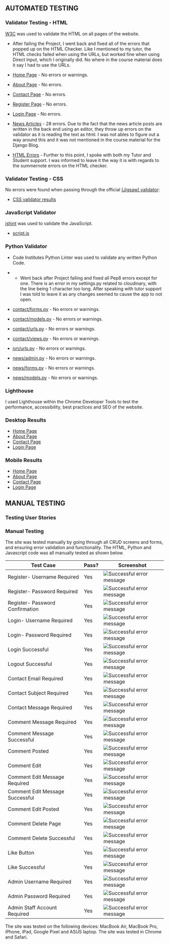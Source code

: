 ## AUTOMATED TESTING

### Validator Testing - HTML

[W3C](https://validator.w3.org/) was used to validate the HTML on all pages of the website. 

* After failing the Project, I went back and fixed all of the errors that popped up on the HTML Checker. Like I mentioned to my tutor, the HTML checks failed when using the URLs, but worked fine when using Direct Input, which I originally did. No where in the course material does it say I had to use the URLs.

* [Home Page](/static/images/home-validator.png4) - No errors or warnings.
* [About Page](/static/images/about-validator.jpg) - No errors.
* [Contact Page](/static/images/contact-validator.jpg) - No errors.
* [Register Page](/static/images/register-validator.jpg) - No errors.
* [Login Page](/static/images/login-validator.jpg) - No errors.
* [News Articles](/static/images/news-articles-image.jpg) - 28 errors. Due to the fact that the news article posts are written in the back end using an editor, they throw up errors on the validator as it is reading the text as html. I was not ables to figure out a way around this and it was not mentioned in the course material for the Django Blog.
- [HTML Errors](/static/images/tutor-support-summernote-fail.png) - Further to this point, I spoke with both my Tutor and Student support. I was informed to leave it the way it is with regards to the summernote errors on the HTML checker.



### Validator Testing - CSS
No errors were found when passing through the official [(Jigsaw) validator](https://jigsaw.w3.org/css-validator/):
- [CSS validator results](/static/images/css-testing-image.jpg)


### JavaScript Validator

[jshint](https://jshint.com/) was used to validate the JavaScript.

* [script.js](/static/images/jshint-validator.png)


### Python Validator

- Code Institutes Python Linter was used to validate any written Python Code.

* - Went back after Project failing and fixed all Pep8 errors except for one. There is an error in my settings.py related to cloudinary, with the line being 1 character too long. After speaking with tutor support I was told to leave it as any changes seemed to cause the app to not open.

* [contact/forms.py](/static/images/contact-forms-validator.jpg) - No errors or warnings.
* [contact/models.py](/static/images/contact-models-validator.jpg) - No errors or warnings.
* [contact/urls.py](/static/images/contact-form-urls.jpg) - No errors or warnings.
* [contact/views.py](/static/images/contact-form-views.jpg) - No errors or warnings.
* [jvn/urls.py](/static/images/jvn-urls-validation.jpg) - No errors or warnings.
* [news/admin.py](/static/images/news-admin-validation.jpg) - No errors or warnings.
* [news/forms.py](/static/images/news-forms-validation.jpg) - No errors or warnings.
* [news/models.py](/static/images/news-models-validation.jpg) - No errors or warnings.


### Lighthouse

I used Lighthouse within the Chrome Developer Tools to test the performance, accessibility, best practices and SEO of the website. 

### Desktop Results

* [Home Page](/static/images/homepage-lighthouse.png)
* [About Page](/static/images/aboutpage-lighthouse.png)
* [Contact Page](/static/images/contactpage-lighthouse.png)
* [Login Page](/static/images/loginpage-lighthouse.png)


### Mobile Results

* [Home Page](/static/images/homepage-mobile-lighthouse.png)
* [About Page](/static/images/aboutpage-mobile-lighthouse.png)
* [Contact Page](/static/images/contactpage-mobilie-lighthouse.png)
* [Login Page](/static/images/loginpage-mobile-lighthouse.png)


## MANUAL TESTING

### Testing User Stories

### Manual Testing

The site was tested manually by going through all CRUD screens and forms, and ensuring error validation and functionality. The HTML, Python and Javascript code was all manually tested as shown below.


| Test Case | Pass? | Screenshot |
|-----------|-------|------------|
|Register- Username Required|Yes|![Successful error message](/static/images/register-username-error.png)|
|Register- Password Required|Yes|![Successful error message](/static/images/register-password-error.png)|
|Register- Password Confirmation|Yes|![Successful error message](/static/images/register-password-confirmation-error.png)|
|Login- Username Required |Yes|![Successful error message](/static/images/login-username-error.png)|
|Login- Password Required |Yes|![Successful error message](/static/images/login-password-required-error.png)|
|Login Successful|Yes|![Successful error message](/static/images/login-successful-alert.png)|
|Logout Successful|Yes|![Successful error message](/static/images/logout-successful-alert.png)|
|Contact Email Required|Yes|![Successful error message](/static/images/contact-email-required-error.png)|
|Contact Subject Required|Yes|![Successful error message](/static/images/Contact-subject-required.png)|
|Contact Message Required|Yes|![Successful error message](/static/images/Contact-message-required-error.png)|
|Comment Message Required|Yes|![Successful error message](/static/images/comment-message-required-error.png)|
|Comment Message Successful|Yes|![Successful error message](/static/images/comment-message-successful-alert.png)|
|Comment Posted|Yes|![Successful error message](/static/images/comment-posted.png)|
|Comment Edit|Yes|![Successful error message](/static/images/comment-edit-page.png)|
|Comment Edit Message Required|Yes|![Successful error message](/static/images/comment-edit-message-required-error.png)|
|Comment Edit Message Successful|Yes|![Successful error message](/static/images/comment-edit-successful-alert.png)|
|Comment Edit Posted|Yes|![Successful error message](/static/images/comment-edited-posted.png)|
|Comment Delete Page|Yes|![Successful error message](/static/images/comment-delete-page.png)|
|Comment Delete Successful|Yes|![Successful error message](/static/images/comment-delete-successful.png)|
|Like Button|Yes|![Successful error message](/static/images/like-button.png)|
|Like Successful|Yes|![Successful error message](/static/images/like-button-successful.png)|
|Admin Username Required |Yes|![Successful error message](/static/images/admin-username-required-error.png)|
|Admin Password Required |Yes|![Successful error message](/static/images/admin-password-required-error.png)|
|Admin Staff Account Required |Yes|![Successful error message](/static/images/admin-staff-account-required-error.png)|




























The site was tested on the following devices: MacBook Air, MacBook Pro, iPhone, iPad, Google Pixel and ASUS laptop. The site was tested in Chrome and Safari.